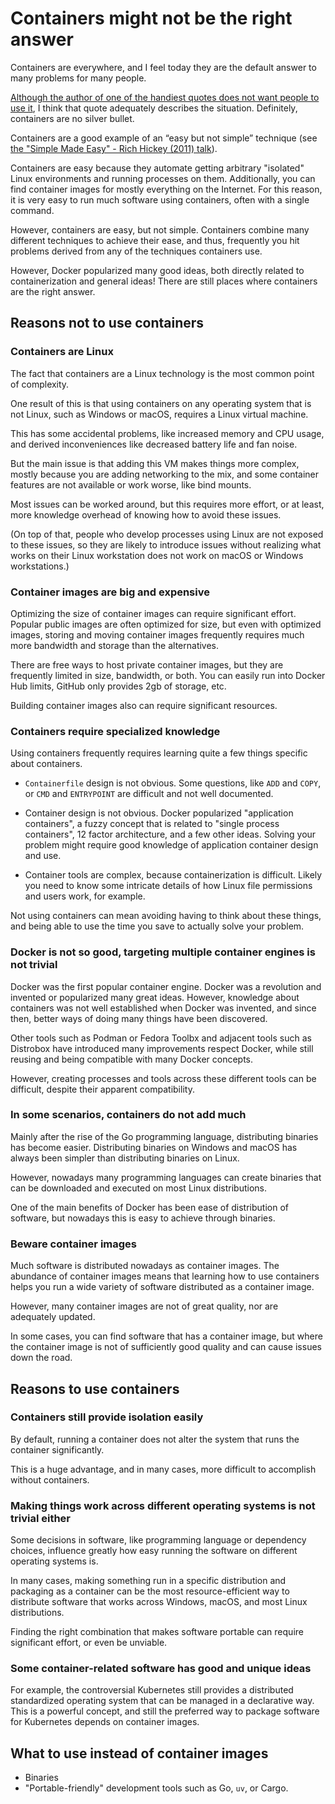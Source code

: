 # Containers might not be the right answer

Containers are everywhere, and I feel today they are the default answer to many problems for many people.

[Although the author of one of the handiest quotes does not want people to use it](https://www.jwz.org/blog/2014/05/so-this-happened/), I think that quote adequately describes the situation.
Definitely, containers are no silver bullet.

Containers are a good example of an “easy but not simple” technique (see [the "Simple Made Easy" - Rich Hickey (2011) talk](https://www.youtube.com/watch?v=SxdOUGdseq4)).

Containers are easy because they automate getting arbitrary "isolated" Linux environments and running processes on them.
Additionally, you can find container images for mostly everything on the Internet.
For this reason, it is very easy to run much software using containers, often with a single command.

However, containers are easy, but not simple.
Containers combine many different techniques to achieve their ease, and thus, frequently you hit problems derived from any of the techniques containers use.

However, Docker popularized many good ideas, both directly related to containerization and general ideas!
There are still places where containers are the right answer.

## Reasons not to use containers

### Containers are Linux

The fact that containers are a Linux technology is the most common point of complexity.

One result of this is that using containers on any operating system that is not Linux, such as Windows or macOS, requires a Linux virtual machine.

This has some accidental problems, like increased memory and CPU usage, and derived inconveniences like decreased battery life and fan noise.

But the main issue is that adding this VM makes things more complex, mostly because you are adding networking to the mix, and some container features are not available or work worse, like bind mounts.

Most issues can be worked around, but this requires more effort, or at least, more knowledge overhead of knowing how to avoid these issues.

(On top of that, people who develop processes using Linux are not exposed to these issues, so they are likely to introduce issues without realizing what works on their Linux workstation does not work on macOS or Windows workstations.)

### Container images are big and expensive

Optimizing the size of container images can require significant effort.
Popular public images are often optimized for size, but even with optimized images, storing and moving container images frequently requires much more bandwidth and storage than the alternatives.

There are free ways to host private container images, but they are frequently limited in size, bandwidth, or both.
You can easily run into Docker Hub limits, GitHub only provides 2gb of storage, etc.

Building container images also can require significant resources.

### Containers require specialized knowledge

Using containers frequently requires learning quite a few things specific about containers.

* `Containerfile` design is not obvious.
  Some questions, like `ADD` and `COPY`, or `CMD` and `ENTRYPOINT` are difficult and not well documented.

* Container design is not obvious.
  Docker popularized "application containers", a fuzzy concept that is related to "single process containers", 12 factor architecture, and a few other ideas.
  Solving your problem might require good knowledge of application container design and use.

* Container tools are complex, because containerization is difficult.
  Likely you need to know some intricate details of how Linux file permissions and users work, for example.

Not using containers can mean avoiding having to think about these things, and being able to use the time you save to actually solve your problem.

### Docker is not so good, targeting multiple container engines is not trivial

Docker was the first popular container engine.
Docker was a revolution and invented or popularized many great ideas.
However, knowledge about containers was not well established when Docker was invented, and since then, better ways of doing many things have been discovered.

Other tools such as Podman or Fedora Toolbx and adjacent tools such as Distrobox have introduced many improvements respect Docker, while still reusing and being compatible with many Docker concepts.

However, creating processes and tools across these different tools can be difficult, despite their apparent compatibility.

### In some scenarios, containers do not add much

Mainly after the rise of the Go programming language, distributing binaries has become easier.
Distributing binaries on Windows and macOS has always been simpler than distributing binaries on Linux.

However, nowadays many programming languages can create binaries that can be downloaded and executed on most Linux distributions.

One of the main benefits of Docker has been ease of distribution of software, but nowadays this is easy to achieve through binaries.

### Beware container images

Much software is distributed nowadays as container images.
The abundance of container images means that learning how to use containers helps you run a wide variety of software distributed as a container image.

However, many container images are not of great quality, nor are adequately updated.

In some cases, you can find software that has a container image, but where the container image is not of sufficiently good quality and can cause issues down the road.

## Reasons to use containers

### Containers still provide isolation easily

By default, running a container does not alter the system that runs the container significantly.

This is a huge advantage, and in many cases, more difficult to accomplish without containers.

### Making things work across different operating systems is not trivial either

Some decisions in software, like programming language or dependency choices, influence greatly how easy running the software on different operating systems is.

In many cases, making something run in a specific distribution and packaging as a container can be the most resource-efficient way to distribute software that works across Windows, macOS, and most Linux distributions.

Finding the right combination that makes software portable can require significant effort, or even be unviable.

### Some container-related software has good and unique ideas

For example, the controversial Kubernetes still provides a distributed standardized operating system that can be managed in a declarative way.
This is a powerful concept, and still the preferred way to package software for Kubernetes depends on container images.

## What to use instead of container images

* Binaries
* "Portable-friendly" development tools such as Go, `uv`, or Cargo.

